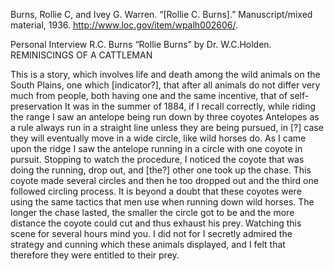 Burns, Rollie C, and Ivey G. Warren.  “[Rollie C. Burns].” Manuscript/mixed material, 1936. http://www.loc.gov/item/wpalh002606/.

Personal Interview R.C. Burns “Rollie Burns” by Dr. W.C.Holden. REMINISCINGS OF A CATTLEMAN

This is a story, which involves life and death among the wild animals on the South Plains, one which [indicator?], that after all animals do not differ very much from people, both having one and the same incentive, that of self-preservation
It was in the summer of 1884, if I recall correctly, while riding the range I saw an antelope being run down by three coyotes
Antelopes as a rule always run in a straight line unless they are being pursued, in [?] case they will eventually move in a wide circle, like wild horses do. As I came upon the ridge I saw the antelope running in a circle with one coyote in pursuit.  Stopping to watch the procedure, I noticed the coyote that was doing the running, drop out, and [the?] other one took up the chase.  This coyote made several circles and then he too dropped out and the third one followed circling process.  It is beyond a doubt that these coyotes were using the same tactics that men use when running down wild horses.  The longer the chase lasted, the  smaller the circle got to be and the more distance the coyote could cut and thus exhaust his prey.  Watching this scene for several hours mind you.  I did not for I secretly admired the strategy and cunning which these animals displayed, and I felt that therefore they were entitled to their prey.
